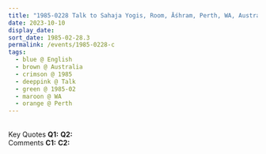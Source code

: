 ```yaml
---
title: "1985-0228 Talk to Sahaja Yogis, Room, Āśhram, Perth, WA, Australia"
date: 2023-10-10
display_date: 
sort_date: 1985-02-28.3
permalink: /events/1985-0228-c
tags:
  - blue @ English
  - brown @ Australia
  - crimson @ 1985
  - deeppink @ Talk
  - green @ 1985-02
  - maroon @ WA
  - orange @ Perth
---
```


<br>

<wave-list>
  <list-title color="DarkSeaGreen" width="55">Key Quotes</list-title>
  <list-item color="BlanchedAlmond" width="280"><b>Q1:</b> <i></i></list-item>
  <list-item color="Lavender" width="280"><b>Q2:</b> <i></i></list-item>
</wave-list>

<br>

<wave-list>
  <list-title color="DarkSeaGreen" width="55">Comments</list-title>
  <list-item color="BlanchedAlmond" width="280"><b>C1:</b> <i></i></list-item>
  <list-item color="Lavender" width="280"><b>C2:</b> <i></i></list-item>
</wave-list>